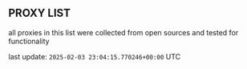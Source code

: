 ## PROXY LIST

all proxies in this list were collected from open sources and tested for functionality

last update: `2025-02-03 23:04:15.770246+00:00` UTC